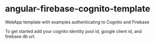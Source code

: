 # angular-firebase-cognito-template
WebApp template with examples authenticating to Cognito and Firebase

To get started add your cognito identity pool id, google client id, and firebase db url. 

